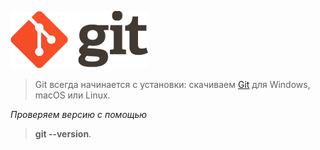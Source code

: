    ![Лого](/img/logo.png)

>  Git всегда начинается с установки: скачиваем [Git](https://git-scm.com/) для Windows, macOS или Linux.

 *Проверяем версию с помощью*
> **git --version**.